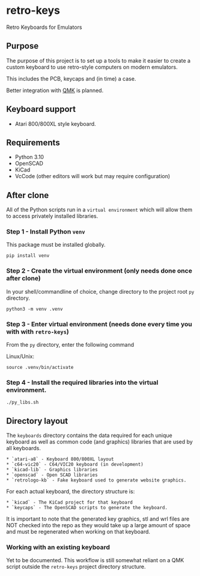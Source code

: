 # retro-keys

Retro Keyboards for Emulators

## Purpose

The purpose of this project is to set up a tools to make it easier to create
a custom keyboard to use retro-style computers on modern emulators.

This includes the PCB, keycaps and (in time) a case.

Better integration with [QMK](https://qmk.fm/) is planned.

## Keyboard support

* Atari 800/800XL style keyboard.

## Requirements

* Python 3.10
* OpenSCAD
* KiCad
* VcCode (other editors will work but may require configuration)

## After clone

All of the Python scripts run in a `virtual environment` which will allow them to
access privately installed libraries.

### Step 1 - Install Python `venv`

This package must be installed globally.

    pip install venv

### Step 2 - Create the virtual environment (only needs done once after clone)

In your shell/commandline of choice, change directory to the project root `py`
directory.

    python3 -m venv .venv

### Step 3 - Enter virtual environment (needs done every time you with with `retro-keys`)

From the `py` directory, enter the following command

Linux/Unix:

    source .venv/bin/activate

### Step 4 - Install the required libraries into the virtual environment.

    ./py_libs.sh

## Directory layout

The `keyboards` directory contains the data required for each unique keyboard
as well as common code (and graphics) libraries that are used by all keyboards.

    * `atari-a8` - Keyboard 800/800XL layout
    * `c64-vic20` - C64/VIC20 keyboard (in development)
    * `kicad-lib` - Graphics libraries
    * `openscad` - Open SCAD libraries
    * `retrologo-kb` - Fake keyboard used to generate website graphics.

For each actual keyboard, the directory structure is:

    * `kicad` - The KiCad project for that keyboard
    * `keycaps` - The OpenSCAD scripts to generate the keyboard.

It is important to note that the generated key graphics, stl and wrl files are NOT
checked into the repo as they would take up a large amount of space and must be
regenerated when working on that keyboard.

### Working with an existing keyboard

Yet to be documented.  This workflow is still somewhat reliant on a QMK script
outside the `retro-keys` project directory structure.
